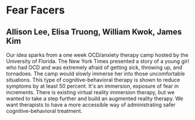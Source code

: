 # Fear Facers
## Allison Lee, Elisa Truong, William Kwok, James Kim

Our idea sparks from a one week OCD/anxiety therapy camp hosted by the University of Florida. The New York Times presented a story of a young girl who had OCD and was extremely afraid of getting sick, throwing up, and tornadoes. The camp would slowly immerse her into those uncomfortable situations. This type of cognitive-behavioral therapy is shown to reduce symptoms by at least 50 percent. It's an immersion, exposure of fear in increments. There is existing virtual reality immersion therapy, but we wanted to take a step further and build an augmented reality therapy. We want therapists to have a more accessible way of administrating safer cognitive-behavioral treatment. 
